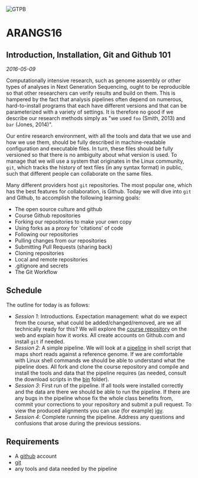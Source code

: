 ![GTPB](http://gtpb.igc.gulbenkian.pt/bicourses/images/GTPB2015logo.png "GTPB")

ARANGS16
========
Introduction, Installation, Git and Github 101 
----------------------------------------------
*2016-05-09*

Computationally intensive research, such as genome assembly or other types of analyses in
Next Generation Sequencing, ought to be reproducible so that other researchers can verify
results and build on them. This is hampered by the fact that analysis pipelines often
depend on numerous, hard-to-install programs that each have different versions and that 
can be parameterized with a variety of settings. It is therefore no good if we describe 
our research methods simply as "we used `foo` (Smith, 2013) and `bar` (Jones, 2014)".

Our entire research environment, with all the tools and data that we use and how we use 
them, should be fully described in machine-readable configuration and executable files. 
In turn, these files should be fully versioned so that there is no ambiguity about what 
version is used. To manage that we will use a system that originates in the Linux 
community, `git`, which tracks the history of text files (in any syntax format) in public,
such that different people can collaborate on the same files.

Many different providers host `git` repositories. The most popular one, which has the best
features for collaboration, is Github. Today we will dive into `git` and Github, to 
accomplish the following learning goals:

- The open source culture and github
- Course Github repositories
- Forking our repositories to make your own copy
- Using forks as a proxy for 'citations' of code
- Following our repositories
- Pulling changes from our repositories
- Submitting Pull Requests (sharing back)
- Cloning repositories
- Local and remote repositories
- .gitignore and secrets
- The Git Workflow

Schedule
--------

The outline for today is as follows:

- _Session 1_: Introductions. Expectation management: what do we expect from the course,
what could be added/changed/removed, are we all technically ready for this? We will 
explore the [course repository](https://github.com/rvosa/arangs2016) on the web and 
explain how it works. All create accounts on Github.com and install `git` if needed.
- _Session 2_: A simple pipeline. We will look at a 
[pipeline](https://github.com/rvosa/arangs2016/blob/master/bin/pipeline.sh) in shell 
script that maps short reads against a reference genome. If we are comfortable with Linux 
shell commands we should be able to understand what the pipeline does. All fork and clone 
the course repository and compile and install the tools and data that the pipeline 
requires (as needed, consult the download scripts in the 
[bin](https://github.com/rvosa/arangs2016/tree/master/bin) folder).
- _Session 3_: First run of the pipeline. If all tools were installed correctly and the
data are there we should be able to run the pipeline. If there are any bugs in the 
pipeline whose fix the whole class benefits from, commit your corrections to your 
repository and submit a pull request. To view the produced alignments you can use (for
example) [igv](http://www.broadinstitute.org/igv/).
- _Session 4_: Complete running the pipeline. Address any questions and confusions that
arose during the previous sessions.

Requirements
------------

- A [github](http://github.com) account
- [git](http://git-scm.com/downloads)
- any tools and data needed by the pipeline
